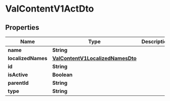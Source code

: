 

# ValContentV1ActDto


## Properties

| Name | Type | Description | Notes |
|------------ | ------------- | ------------- | -------------|
|**name** | **String** |  |  |
|**localizedNames** | [**ValContentV1LocalizedNamesDto**](ValContentV1LocalizedNamesDto.md) |  |  [optional] |
|**id** | **String** |  |  |
|**isActive** | **Boolean** |  |  |
|**parentId** | **String** |  |  [optional] |
|**type** | **String** |  |  [optional] |



